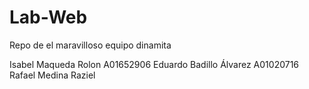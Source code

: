 # Lab-Web
Repo de el maravilloso equipo dinamita

Isabel Maqueda Rolon                              A01652906
Eduardo Badillo Álvarez                           A01020716
Rafael Medina
Raziel
